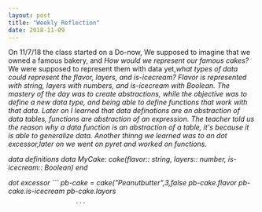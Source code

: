 ```yaml
---
layout: post
title: "Weekly Reflection"
date: 2018-11-09
---
```


On 11/7/18 the class started on a Do-now, We supposed to imagine that we owned a famous bakery, and <i>How would we represent our famous cakes?</i> We were supposed to represent them with data yet,<i>what types of data could represent the flavor, layers, and is-icecream? Flavor is represented with string, layers with numbers, and is-icecream with Boolean. The mastery of the day was to create abstractions, while the objective was to define a new data type, and being able to define functions that work with that data. Later on I learned that data definations are an <i>abstraction</i> of data tables, functions are <i>abstraction</i> of an expression. The teacher told us the reason why a data function is an abstraction of a table, it's because it is able to generalize data. Another thinng we learned was to an dot excessor,later on we went on pyret and worked on functions.
 

<i>data definitions</i>   data MyCake:
                              cake(flavor:: string,
                                   layers:: number,
                                   is-icecream:: Boolean)
                           end     
                        
 
<i> dot excessor</i> 
                    ```
                       pb-cake = cake("Peanutbutter",3,false
                       pb-cake.flavor
                       pb-cake.is-icecream
                       pb-cake.layors
                       
                       ```
 

